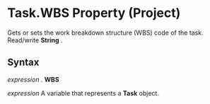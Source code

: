 
# Task.WBS Property (Project)

Gets or sets the work breakdown structure (WBS) code of the task. Read/write  **String** .


## Syntax

 _expression_ . **WBS**

 _expression_ A variable that represents a **Task** object.

